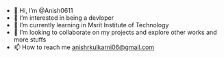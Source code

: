 - 👋 Hi, I’m @Anish0611
- 👀 I’m interested in being a devloper
- 🌱 I’m currently learning in Msrit Institute of Technology
- 💞️ I’m looking to collaborate on my projects and explore other works and more stuffs
- 📫 How to reach me anishrkulkarni06@gmail.com

<!---
Anish0611/Anish0611 is a ✨ special ✨ repository because its `README.md` (this file) appears on your GitHub profile.
You can click the Preview link to take a look at your changes.
--->
